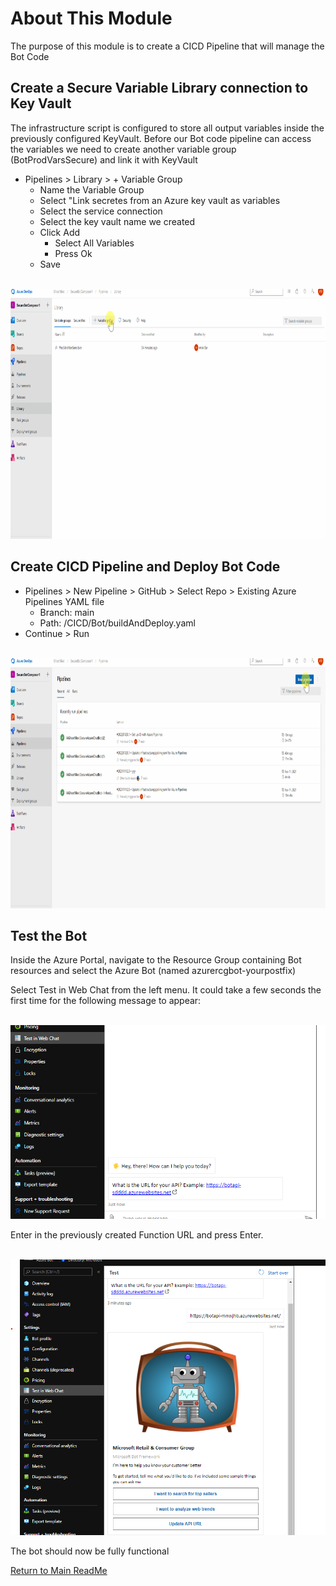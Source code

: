 <!-- ABOUT THE PROJECT -->
# About This Module

The purpose of this module is to create a CICD Pipeline that will manage the Bot Code

## Create a Secure Variable Library connection to Key Vault

The infrastructure script is configured to store all output variables inside the previously configured KeyVault. Before our Bot code pipeline can access the variables we need to create another variable group (BotProdVarsSecure) and link it with KeyVault

* Pipelines > Library > + Variable Group
  * Name the Variable Group
  * Select "Link secretes from an Azure key vault as variables
  * Select the service connection
  * Select the key vault name we created 
  * Click Add
    * Select All Variables
    * Press Ok
  * Save


<br />
<div align="left">
  <a href="../../ReadmeContent/SecureVarsImportKV.gif">
    <img src="../../ReadmeContent/SecureVarsImportKV.gif" width="800" height="400" >
  </a>
</div>

## Create CICD Pipeline and Deploy Bot Code


* Pipelines > New Pipeline > GitHub > Select Repo > Existing Azure Pipelines YAML file
  * Branch: main
  * Path: /CICD/Bot/buildAndDeploy.yaml
* Continue > Run


<br />
<div align="left">
  <a href="../../ReadmeContent/BotCodecicd.gif">
    <img src="../../ReadmeContent/BotCodecicd.gif" width="800" height="400" >
  </a>
</div>

## Test the Bot

Inside the Azure Portal, navigate to the Resource Group containing Bot resources and select the Azure Bot (named azurercgbot-yourpostfix)

Select Test in Web Chat from the left menu. It could take a few seconds the first time for the following message to appear:

<br />
<div align="left">
  <a href="../../ReadmeContent/FirstWelcome.png">
    <img src="../../ReadmeContent/FirstWelcome.png" >
  </a>
</div>

Enter in the previously created Function URL and press Enter. 

<br />
<div align="left">
  <a href="../../ReadmeContent/BotAfterURL.png">
    <img src="../../ReadmeContent/BotAfterURL.png" >
  </a>
</div>

The bot should now be fully functional

[Return to Main ReadMe](../../README.md)